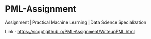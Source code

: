 # PML-Assignment
Assignment | Practical Machine Learning | Data Science Specialization

Link - https://vicgpt.github.io/PML-Assignment/WriteupPML.html
